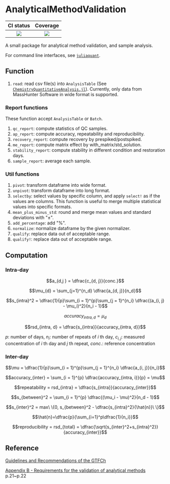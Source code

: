 # AnalyticalMethodValidation

|CI status|Coverage|
|:-------:|:------:|
[![][ci-img]][ci-url]| [![][codecov-img]][codecov-url]|

[ci-img]: https://github.com/yufongpeng/AnalyticalMethodValidation.jl/actions/workflows/CI.yml/badge.svg?branch=main
[ci-url]: https://github.com/yufongpeng/AnalyticalMethodValidation.jl/actions/workflows/CI.yml?query=branch%3Amain
[codecov-img]: https://codecov.io/gh/yufongpeng/AnalyticalMethodValidation.jl/branch/main/graph/badge.svg
[codecov-url]: https://codecov.io/gh/yufongpeng/AnalyticalMethodValidation.jl

A small package for analytical method validation, and sample analysis.

For command line interfaces, see [`juliaquant`](https://github.com/yufongpeng/juliaquant).

## Function
1. `read`: read csv file(s) into `AnalysisTable` (See [`ChemistryQuantitativeAnalysis.jl`](https://github.com/yufongpeng/ChemistryQuantitativeAnalysis.jl)). Currently, only data from MassHunter Software in wide format is supported.

### Report functions
These function accept `AnalysisTable` or `Batch`.
1. `qc_report`: compute statistics of QC samples.
2. `ap_report`: compute accuracy, repeatability and reproducibility.
3. `recovery_report`: compute recovery by prespiked/postspiked.
4. `me_report`: compute matrix effect by with_matrix/std_solution.
5. `stability_report`: compute stability in different condition and restoration days.
6. `sample_report`: average each sample.

### Util functions
1. `pivot`: transform dataframe into wide format.
2. `unpivot`: transform dataframe into long format. 
3. `selectby`: select values by specific column, and apply `select!` as if the values are columns. This function is useful to merge multiple statistical values into specific formats.
4. `mean_plus_minus_std`: round and merge mean values and standard deviations with "±".
5. `add_percentage`: add "%".
6. `normalize`: normalize dataframe by the given normalizer.
7. `qualify`: replace data out of acceptable range.
8. `qualify!`: replace data out of acceptable range.

## Computation
### Intra-day

$$a_{d,j } = \dfrac{c_{d, j}}{conc.}$$

$$\mu_{d} = \sum_{j=1}^{n_d} \dfrac{a_{d, j}}{n_d}$$

$$s_{intra}^2 = \dfrac{1}{p}\sum_{i = 1}^{p}\sum_{j = 1}^{n_i} \dfrac{(a_{i, j} - \mu_i)^2}{n_i - 1}$$

$$accuracy_{intra, d} = \mu_{d}$$

$$rsd_{intra, d} = \dfrac{s_{intra}}{accuracy_{intra, d}}$$

$p$: number of days, $n_i$: number of repeats of $i$ th day, $c_{i, j}$: measured concentration of $i$ th day and $j$ th repeat, $conc.$: reference concentration
### Inter-day

$$\mu = \dfrac{1}{p}\sum_{i = 1}^{p}\sum_{j = 1}^{n_i} \dfrac{a_{i, j}}{n_i}$$

$$accuracy_{inter} = \sum_{i = 1}^{p} \dfrac{accuracy_{intra, i}}{p} = \mu$$

$$repeatability = rsd_{intra} = \dfrac{s_{intra}}{accuracy_{inter}}$$

$$s_{between}^2 = \sum_{i = 1}^{p} \dfrac{(\mu_i - \mu)^2}{n_d - 1}$$

$$s_{inter}^2 = max\ \{0, s_{between}^2 - \dfrac{s_{intra}^2}{\hat{n}}\ \}$$

$$\hat{n}=\dfrac{p}{\sum_{i=1}^p\dfrac{1}{n_i}}$$

$$reproducibility = rsd_{total} = \dfrac{\sqrt{s_{inter}^2+s_{intra}^2}}{accuracy_{inter}}$$

## Reference
[Guidelines and Recommendations of the GTFCh](https://www.gtfch.org/cms/index.php/en/guidelines)

[Appendix B - Requirements for the validation of analytical methods](https://www.gtfch.org/cms/images/stories/files/Appendix%20B%20GTFCh%2020090601.pdf)
p.21~p.22